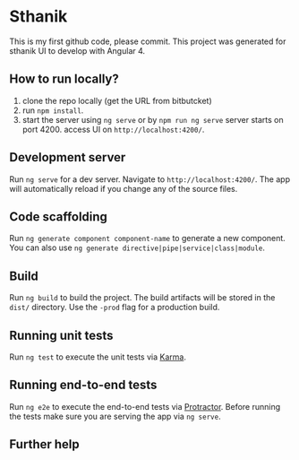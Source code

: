 # Sthanik
 This is my first github code, please commit.
This project was generated for sthanik UI to develop with Angular 4.

## How to run locally?
1. clone the repo locally (get the URL from bitbutcket)
2. run `npm install`.
3. start the server using `ng serve` or by `npm run ng serve`
server starts on port 4200. access UI on `http://localhost:4200/`.

## Development server

Run `ng serve` for a dev server. Navigate to `http://localhost:4200/`. The app will automatically reload if you change any of the source files.

## Code scaffolding

Run `ng generate component component-name` to generate a new component. You can also use `ng generate directive|pipe|service|class|module`.

## Build

Run `ng build` to build the project. The build artifacts will be stored in the `dist/` directory. Use the `-prod` flag for a production build.

## Running unit tests

Run `ng test` to execute the unit tests via [Karma](https://karma-runner.github.io).

## Running end-to-end tests

Run `ng e2e` to execute the end-to-end tests via [Protractor](http://www.protractortest.org/).
Before running the tests make sure you are serving the app via `ng serve`.

## Further help
